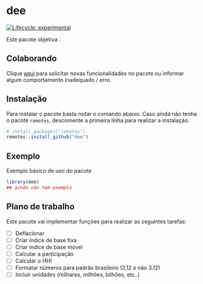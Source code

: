 
<!-- README.md is generated from README.Rmd. Please edit that file -->

# dee

<!-- badges: start -->

[![Lifecycle:
experimental](https://img.shields.io/badge/lifecycle-experimental-orange.svg)](https://www.tidyverse.org/lifecycle/#experimental)
<!-- badges: end -->

Este pacote objetiva .

## Colaborando

Clique [aqui](https://github.com/tomasbarcellos/dee/issues/new) para
solicitar novas funcionalidades no pacote ou informar algum
comportamento inadequado / erro.

## Instalação

Para instalar o pacote basta rodar o comando abaixo. Caso ainda não
tenha o pacote `remotes`, descomente a primeira linha para realizar a
instalação.

``` r
# install.packages("remotes")
remotes::install_github("dee")
```

## Exemplo

Exemplo básico de uso do pacote

``` r
library(dee)
## ainda não tem exemplo
```

## Plano de trabalho

Este pacote vai implementar funções para realizar as seguintes tarefas:

  - [ ] Deflacionar
  - [ ] Criar índice de base fixa
  - [ ] Criar índice de base móvel
  - [ ] Calcular a participação
  - [ ] Calcular o HHI
  - [ ] Formatar números para padrão brasileiro (3,12 e não 3.12)
  - [ ] Incluir unidades (milhares, milhões, bilhões, etc..)
